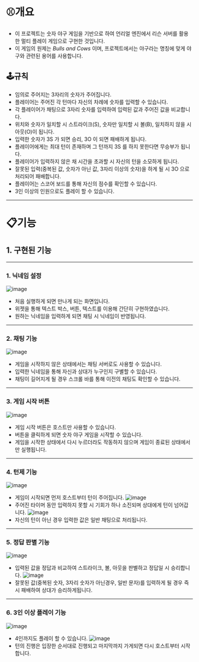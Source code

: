 # ⚾개요
+ 이 프로젝트는 숫자 야구 게임을 기반으로 하여 언리얼 엔진에서 리슨 서버를 활용한 멀티 플레이 게임으로 구현한 것입니다.
+ 이 게임의 원제는 *Bulls and Cows* 이며, 프로젝트에서는 야구라는 명칭에 맞게 야구와 관련된 용어를 사용합니다.

## 🕹규칙
+ 임의로 주어지는 3자리의 숫자가 주어집니다.
+ 플레이어는 주어진 각 턴마다 자신의 차례에 숫자를 입력할 수 있습니다.
+ 각 플레이어가 채팅으로 3자리 숫자를 입력하여 입력된 값과 주어진 값을 비교합니다.
+ 위치와 숫자가 일치할 시 스트라이크(S), 숫자만 일치할 시 볼(B), 일치하지 않을 시 아웃(O)이 됩니다.
+ 입력한 숫자가 3S 가 되면 승리, 3O 이 되면 패배하게 됩니다.
+ 플레이어에게는 최대 턴이 존재하며 그 턴까지 3S 를 하지 못한다면 무승부가 됩니다.
+ 플레이어가 입력하지 않은 채 시간을 초과할 시 자신의 턴을 소모하게 됩니다.
+ 잘못된 입력(중복된 값, 숫자가 아닌 값, 3자리 이상의 숫자)을 하게 될 시 3O 으로 처리되어 패배합니다.
+ 플레이어는 스코어 보드를 통해 자신의 점수를 확인할 수 있습니다.
+ 3인 이상의 인원으로도 플레이 할 수 있습니다.

---
# 📋기능
## 1. 구현된 기능
---
### 1. 닉네임 설정
![image](https://github.com/user-attachments/assets/991bb427-38fa-47a2-9923-d6d8afd91562)
+ 처음 실행하게 되면 만나게 되는 화면입니다.
+ 위젯을 통해 텍스트 박스, 버튼, 텍스트를 이용해 간단히 구현하였습니다.
+ 원하는 닉네임을 입력하게 되면 채팅 시 닉네임이 반영됩니다.
---
### 2. 채팅 기능
![image](https://github.com/user-attachments/assets/e7682fe1-f54b-4c0d-aa8e-e324432826f1)
+ 게임을 시작하지 않은 상태에서는 채팅 서버로도 사용할 수 있습니다.
+ 입력한 닉네임을 통해 자신과 상대가 누구인지 구별할 수 있습니다.
+ 채팅이 길어지게 될 경우 스크롤 바를 통해 이전의 채팅도 확인할 수 있습니다.
---
### 3. 게임 시작 버튼
![image](https://github.com/user-attachments/assets/e3929ae5-3940-411d-b827-d7a2e3db880d)
+ 게임 시작 버튼은 호스트만 사용할 수 있습니다.
+ 버튼을 클릭하게 되면 숫자 야구 게임을 시작할 수 있습니다.
+ 게임을 시작한 상태에서 다시 누르더라도 작동하지 않으며 게임이 종료된 상태에서만 실행됩니다.
---
### 4. 턴제 기능
![image](https://github.com/user-attachments/assets/974d5d83-2b6c-42bd-9d56-6aa5043d5ef1)
+ 게임이 시작되면 먼저 호스트부터 턴이 주어집니다.
![image](https://github.com/user-attachments/assets/3a18fd68-2d74-4b2e-9ec6-56a22fbe29ff)
+ 주어진 타이머 동안 입력하지 못할 시 기회가 하나 소진되며 상대에게 턴이 넘어갑니다.
![image](https://github.com/user-attachments/assets/4dd90f66-af4f-4212-a364-5337835e040c)
+ 자신의 턴이 아닌 경우 입력한 값은 일반 채팅으로 처리됩니다.
---
### 5. 정답 판별 기능
![image](https://github.com/user-attachments/assets/fe37cdcc-466f-4b32-9494-2d7562dbce4a)
+ 입력된 값을 정답과 비교하여 스트라이크, 볼, 아웃을 판별하고 정답일 시 승리합니다.
![image](https://github.com/user-attachments/assets/183deced-1474-4940-a7fd-133b5f72ab0b)
+ 잘못된 값(중복된 숫자, 3자리 숫자가 아닌경우, 일반 문자)를 입력하게 될 경우 즉시 패배하여 상대가 승리하게됩니다.
---
### 6. 3인 이상 플레이 기능
![image](https://github.com/user-attachments/assets/4a6f5304-3159-421f-a205-3db228cbc63c)
+ 4인까지도 플레이 할 수 있습니다.
![image](https://github.com/user-attachments/assets/beccf19b-3eb1-47d7-bfdb-c58155d5edf4)
+ 턴의 진행은 입장한 순서대로 진행되고 마지막까지 가게되면 다시 호스트부터 시작합니다.

